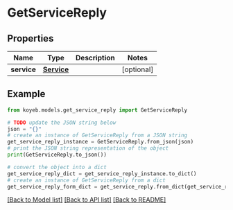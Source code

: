 # GetServiceReply


## Properties

Name | Type | Description | Notes
------------ | ------------- | ------------- | -------------
**service** | [**Service**](Service.md) |  | [optional] 

## Example

```python
from koyeb.models.get_service_reply import GetServiceReply

# TODO update the JSON string below
json = "{}"
# create an instance of GetServiceReply from a JSON string
get_service_reply_instance = GetServiceReply.from_json(json)
# print the JSON string representation of the object
print(GetServiceReply.to_json())

# convert the object into a dict
get_service_reply_dict = get_service_reply_instance.to_dict()
# create an instance of GetServiceReply from a dict
get_service_reply_form_dict = get_service_reply.from_dict(get_service_reply_dict)
```
[[Back to Model list]](../README.md#documentation-for-models) [[Back to API list]](../README.md#documentation-for-api-endpoints) [[Back to README]](../README.md)


